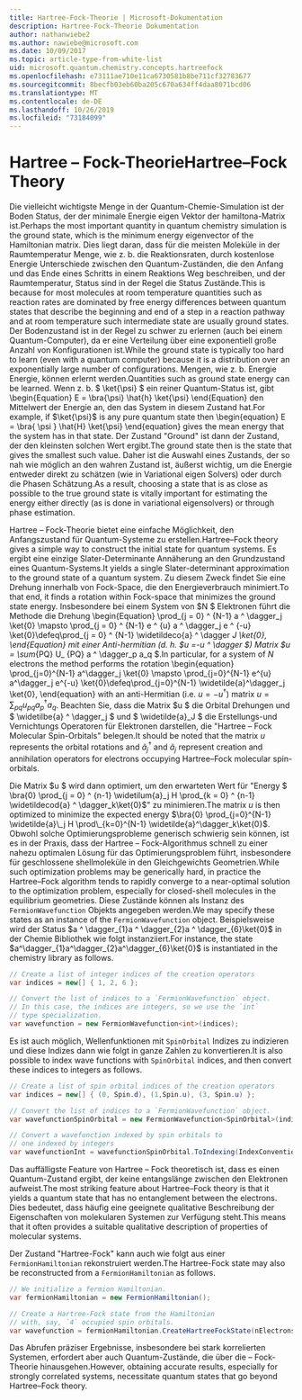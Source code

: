 ```yaml
---
title: Hartree-Fock-Theorie | Microsoft-Dokumentation
description: Hartree-Fock-Theorie Dokumentation
author: nathanwiebe2
ms.author: nawiebe@microsoft.com
ms.date: 10/09/2017
ms.topic: article-type-from-white-list
uid: microsoft.quantum.chemistry.concepts.hartreefock
ms.openlocfilehash: e73111ae710e11ca6730581b8be711cf32783677
ms.sourcegitcommit: 8becfb03eb60ba205c670a634ff4daa8071bcd06
ms.translationtype: MT
ms.contentlocale: de-DE
ms.lasthandoff: 10/26/2019
ms.locfileid: "73184099"
---
```

# <a name="hartreefock-theory"></a><span data-ttu-id="0be08-103">Hartree – Fock-Theorie</span><span class="sxs-lookup"><span data-stu-id="0be08-103">Hartree–Fock Theory</span></span>

<span data-ttu-id="0be08-104">Die vielleicht wichtigste Menge in der Quantum-Chemie-Simulation ist der Boden Status, der der minimale Energie eigen Vektor der hamiltona-Matrix ist.</span><span class="sxs-lookup"><span data-stu-id="0be08-104">Perhaps the most important quantity in quantum chemistry simulation is the ground state, which is the minimum energy eigenvector of the Hamiltonian matrix.</span></span>
<span data-ttu-id="0be08-105">Dies liegt daran, dass für die meisten Moleküle in der Raumtemperatur Menge, wie z. b. die Reaktionsraten, durch kostenlose Energie Unterschiede zwischen den Quantum-Zuständen, die den Anfang und das Ende eines Schritts in einem Reaktions Weg beschreiben, und der Raumtemperatur, Status sind in der Regel die Status Zustände.</span><span class="sxs-lookup"><span data-stu-id="0be08-105">This is because for most molecules at room temperature quantities such as reaction rates are dominated by free energy differences between quantum states that describe the beginning and end of a step in a reaction pathway and at room temperature such intermediate state are usually ground states.</span></span>
<span data-ttu-id="0be08-106">Der Bodenzustand ist in der Regel zu schwer zu erlernen (auch bei einem Quantum-Computer), da er eine Verteilung über eine exponentiell große Anzahl von Konfigurationen ist.</span><span class="sxs-lookup"><span data-stu-id="0be08-106">While the ground state is typically too hard to learn (even with a quantum computer) because it is a distribution over an exponentially large number of configurations.</span></span>
<span data-ttu-id="0be08-107">Mengen, wie z. b. Energie Energie, können erlernt werden.</span><span class="sxs-lookup"><span data-stu-id="0be08-107">Quantities such as ground state energy can be learned.</span></span>
<span data-ttu-id="0be08-108">Wenn z. b. $ \ket{\psi} $ ein reiner Quantum-Status ist, gibt \begin{Equation} E = \bra{\psi} \hat{h} \ket{\psi} \end{Equation} den Mittelwert der Energie an, den das System in diesem Zustand hat.</span><span class="sxs-lookup"><span data-stu-id="0be08-108">For example, if $\ket{\psi}$ is any pure quantum state then \begin{equation} E = \bra{ \psi } \hat{H} \ket{\psi} \end{equation} gives the mean energy that the system has in that state.</span></span>
<span data-ttu-id="0be08-109">Der Zustand "Ground" ist dann der Zustand, der den kleinsten solchen Wert ergibt.</span><span class="sxs-lookup"><span data-stu-id="0be08-109">The ground state then is the state that gives the smallest such value.</span></span> <span data-ttu-id="0be08-110">Daher ist die Auswahl eines Zustands, der so nah wie möglich an den wahren Zustand ist, äußerst wichtig, um die Energie entweder direkt zu schätzen (wie in Variational eigen Solvers) oder durch die Phasen Schätzung.</span><span class="sxs-lookup"><span data-stu-id="0be08-110">As a result, choosing a state that is as close as possible to the true ground state is vitally important for estimating the energy either directly (as is done in variational eigensolvers) or through phase estimation.</span></span>

<span data-ttu-id="0be08-111">Hartree – Fock-Theorie bietet eine einfache Möglichkeit, den Anfangszustand für Quantum-Systeme zu erstellen.</span><span class="sxs-lookup"><span data-stu-id="0be08-111">Hartree–Fock theory gives a simple way to construct the initial state for quantum systems.</span></span> <span data-ttu-id="0be08-112">Es ergibt eine einzige Slater-Determinante Annäherung an den Grundzustand eines Quantum-Systems.</span><span class="sxs-lookup"><span data-stu-id="0be08-112">It yields a single Slater-determinant approximation to the ground state of a quantum system.</span></span> <span data-ttu-id="0be08-113">Zu diesem Zweck findet Sie eine Drehung innerhalb von Fock-Space, die den Energieverbrauch minimiert.</span><span class="sxs-lookup"><span data-stu-id="0be08-113">To that end, it finds a rotation within Fock-space that minimizes the ground state energy.</span></span> <span data-ttu-id="0be08-114">Insbesondere bei einem System von $N $ Elektronen führt die Methode die Drehung \begin{Equation} \prod_{j = 0} ^ {N-1} a ^ \dagger_j \ket{0} \mapsto \prod_{j = 0} ^ {N-1} e ^ {u} a ^ \dagger_j e ^ {-u} \ket{0}\defeq\prod_{j = 0} ^ {N-1} \widetildeco{a} ^ \dagger _J \ket{0}, \end{Equation} mit einer Anti-hermitian (d. h. $u =-u ^ \dagger $) Matrix $u = \sum_{PQ} U_ {PQ} a ^ \dagger_p a_q $.</span><span class="sxs-lookup"><span data-stu-id="0be08-114">In particular, for a system of $N$ electrons the method performs the rotation \begin{equation} \prod_{j=0}^{N-1} a^\dagger_j \ket{0} \mapsto \prod_{j=0}^{N-1} e^{u} a^\dagger_j e^{-u} \ket{0}\defeq\prod_{j=0}^{N-1}  \widetilde{a}^\dagger_j  \ket{0}, \end{equation} with an anti-Hermitian (i.e. $u= -u^\dagger$) matrix $u = \sum_{pq} u_{pq} a^\dagger_p a_q$.</span></span> <span data-ttu-id="0be08-115">Beachten Sie, dass die Matrix $u $ die Orbital Drehungen und $ \widetilbe{a} ^ \dagger_j $ und $ \widetilde{a}_J $ die Erstellungs-und Vernichtungs Operatoren für Elektronen darstellen, die "Hartree – Fock Molecular Spin-Orbitals" belegen.</span><span class="sxs-lookup"><span data-stu-id="0be08-115">It should be noted that the matrix $u$ represents the orbital rotations and $\widetilde{a}^\dagger_j$ and $\widetilde{a}_j$ represent creation and annihilation operators for electrons occupying Hartree–Fock molecular spin-orbitals.</span></span>


<span data-ttu-id="0be08-116">Die Matrix $u $ wird dann optimiert, um den erwarteten Wert für "Energy $ \bra{0} \prod_{j = 0} ^ {n-1} \widetilum{a}\_j H \prod\_{k = 0} ^ {n-1} \widetildecod{a} ^ \dagger_k\ket{0}$" zu minimieren.</span><span class="sxs-lookup"><span data-stu-id="0be08-116">The matrix $u$ is then optimized to minimize the expected energy $\bra{0} \prod_{j=0}^{N-1}  \widetilde{a}\_j  H \prod\_{k=0}^{N-1}  \widetilde{a}^\dagger_k\ket{0}$.</span></span> <span data-ttu-id="0be08-117">Obwohl solche Optimierungsprobleme generisch schwierig sein können, ist es in der Praxis, dass der Hartree – Fock-Algorithmus schnell zu einer nahezu optimalen Lösung für das Optimierungsproblem führt, insbesondere für geschlossene shellmoleküle in den Gleichgewichts Geometrien.</span><span class="sxs-lookup"><span data-stu-id="0be08-117">While such optimization problems may be generically hard, in practice the Hartree–Fock algorithm tends to rapidly converge to a near-optimal solution to the optimization problem, especially for closed-shell molecules in the equilibrium geometries.</span></span> <span data-ttu-id="0be08-118">Diese Zustände können als Instanz des `FermionWavefunction` Objekts angegeben werden.</span><span class="sxs-lookup"><span data-stu-id="0be08-118">We may specify these states as an instance of the `FermionWavefunction` object.</span></span> <span data-ttu-id="0be08-119">Beispielsweise wird der Status $a ^ \dagger_{1}a ^ \dagger_{2}a ^ \dagger_{6}\ket{0}$ in der Chemie Bibliothek wie folgt instanziiert.</span><span class="sxs-lookup"><span data-stu-id="0be08-119">For instance, the state $a^\dagger_{1}a^\dagger_{2}a^\dagger_{6}\ket{0}$ is instantiated in the chemistry library as follows.</span></span>
```csharp
// Create a list of integer indices of the creation operators
var indices = new[] { 1, 2, 6 };

// Convert the list of indices to a `FermionWavefunction` object.
// In this case, the indices are integers, so we use the `int`
// type specialization.
var wavefunction = new FermionWavefunction<int>(indices);
```
<span data-ttu-id="0be08-120">Es ist auch möglich, Wellenfunktionen mit `SpinOrbital` Indizes zu indizieren und diese Indizes dann wie folgt in ganze Zahlen zu konvertieren.</span><span class="sxs-lookup"><span data-stu-id="0be08-120">It is also possible to index wave functions with `SpinOrbital` indices, and then convert these indices to integers as follows.</span></span>
```csharp
// Create a list of spin orbital indices of the creation operators
var indices = new[] { (0, Spin.d), (1,Spin.u), (3, Spin.u) };

// Convert the list of indices to a `FermionWavefunction` object.
var wavefunctionSpinOrbital = new FermionWavefunction<SpinOrbital>(indices.ToSpinOrbitals());

// Convert a wavefunction indexed by spin orbitals to
// one indexed by integers
var wavefunctionInt = wavefunctionSpinOrbital.ToIndexing(IndexConvention.UpDown);
```

<span data-ttu-id="0be08-121">Das auffälligste Feature von Hartree – Fock theoretisch ist, dass es einen Quantum-Zustand ergibt, der keine entangslänge zwischen den Elektronen aufweist.</span><span class="sxs-lookup"><span data-stu-id="0be08-121">The most striking feature about Hartree–Fock theory is that it yields a quantum state that has no entanglement between the electrons.</span></span>
<span data-ttu-id="0be08-122">Dies bedeutet, dass häufig eine geeignete qualitative Beschreibung der Eigenschaften von molekularen Systemen zur Verfügung steht.</span><span class="sxs-lookup"><span data-stu-id="0be08-122">This means that it often provides a suitable qualitative description of properties of molecular systems.</span></span> 

<span data-ttu-id="0be08-123">Der Zustand "Hartree-Fock" kann auch wie folgt aus einer `FermionHamiltonian` rekonstruiert werden.</span><span class="sxs-lookup"><span data-stu-id="0be08-123">The Hartree-Fock state may also be reconstructed from a `FermionHamiltonian`  as follows.</span></span>
```csharp
// We initialize a fermion Hamiltonian.
var fermionHamiltonian = new FermionHamiltonian();

// Create a Hartree-Fock state from the Hamiltonian 
// with, say, `4` occupied spin orbitals.
var wavefunction = fermionHamiltonian.CreateHartreeFockState(nElectrons: 4);
```

<span data-ttu-id="0be08-124">Das Abrufen präziser Ergebnisse, insbesondere bei stark korrelierten Systemen, erfordert aber auch Quantum-Zustände, die über die – Fock-Theorie hinausgehen.</span><span class="sxs-lookup"><span data-stu-id="0be08-124">However, obtaining accurate results, especially for strongly correlated systems, necessitate quantum states that go beyond Hartree–Fock theory.</span></span>